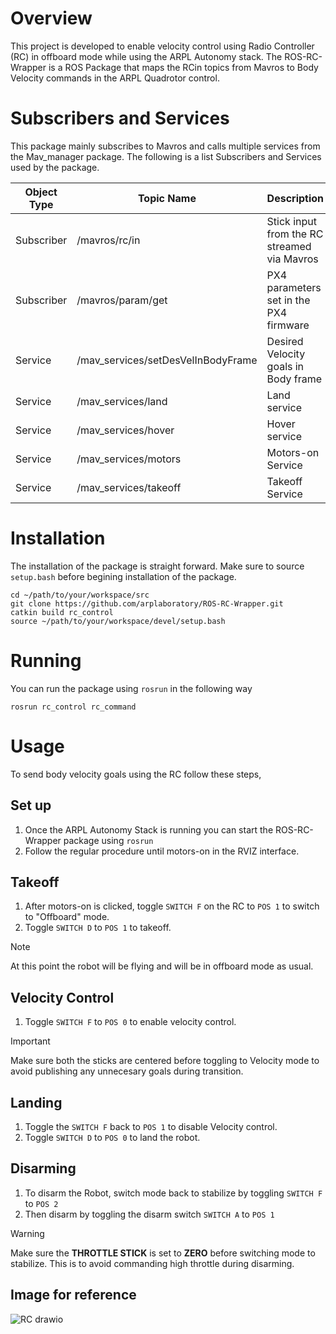 # Overview
This project is developed to enable velocity control using Radio Controller (RC) in offboard mode while using the ARPL Autonomy stack. The ROS-RC-Wrapper is a ROS Package that maps the RCin topics from Mavros to Body Velocity commands in the ARPL Quadrotor control.
# Subscribers and Services
This package mainly subscribes to Mavros and calls multiple services from the Mav_manager package. The following is a list Subscribers and Services used by the package. 

| Object Type | Topic Name    | Description | 
|-------------|--------------|------|
| Subscriber  | /mavros/rc/in | Stick input from the RC streamed via Mavros |
| Subscriber  | /mavros/param/get | PX4 parameters set in the PX4 firmware |
| Service     | /mav_services/setDesVelInBodyFrame | Desired Velocity goals in Body frame |
| Service     | /mav_services/land | Land service |
| Service     | /mav_services/hover | Hover service | 
| Service     | /mav_services/motors | Motors-on Service |
| Service     | /mav_services/takeoff | Takeoff Service |

# Installation
The installation of the package is straight forward. Make sure to source `setup.bash` before begining installation of the package.

```
cd ~/path/to/your/workspace/src
git clone https://github.com/arplaboratory/ROS-RC-Wrapper.git
catkin build rc_control
source ~/path/to/your/workspace/devel/setup.bash 
```
# Running
You can run the package using `rosrun` in the following way

```
rosrun rc_control rc_command
```
# Usage
To send body velocity goals using the RC follow these steps,

## Set up
1. Once the ARPL Autonomy Stack is running you can start the ROS-RC-Wrapper package using `rosrun`
2. Follow the regular procedure until motors-on in the RVIZ interface.

## Takeoff
1. After motors-on is clicked, toggle `SWITCH F` on the RC to `POS 1` to switch to "Offboard" mode.
2. Toggle `SWITCH D` to `POS 1` to takeoff.
> [!NOTE]
> At this point the robot will be flying and will be in offboard mode as usual.

## Velocity Control

1. Toggle `SWITCH F` to `POS 0` to enable velocity control. 
> [!IMPORTANT]
> Make sure both the sticks are centered before toggling to Velocity mode to avoid publishing any unnecesary goals during transition.

## Landing
1. Toggle the `SWITCH F` back to `POS 1` to disable Velocity control.
2. Toggle `SWITCH D` to `POS 0` to land the robot. 

## Disarming 
1. To disarm the Robot, switch mode back to stabilize by toggling `SWITCH F` to `POS 2`
2. Then disarm by toggling the disarm switch `SWITCH A` to `POS 1`

> [!WARNING]
> Make sure the **THROTTLE STICK** is set to **ZERO** before switching mode to stabilize. This is to avoid commanding high throttle during disarming.

## Image for reference
![RC drawio](https://github.com/arplaboratory/ROS-RC-Wrapper/assets/105642404/f7382204-6ed1-4672-a88a-9ef1742e1aa8)

